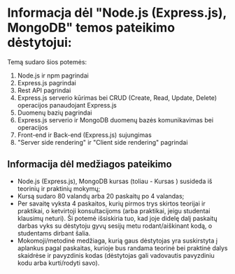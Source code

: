 # Informacja dėl "Node.js (Express.js), MongoDB" temos pateikimo dėstytojui:

Temą sudaro šios potemės:

1. Node.js ir npm pagrindai
2. Express.js pagrindai
3. Rest API pagrindai
4. Express.js serverio kūrimas bei CRUD (Create, Read, Update, Delete) operacijos panaudojant Express.js
5. Duomenų bazių pagrindai
6. Express.js serverio ir MongoDB duomenų bazės komunikavimas bei operacijos
7. Front-end ir Back-end (Express.js) sujungimas
8. "Server side rendering" ir "Client side rendering" pagrindai

## Informacija dėl medžiagos pateikimo

- Node.js (Express.js), MongoDB kursas (toliau - Kursas ) susideda iš teorinių ir praktinių mokymų;
- Kursą sudaro 80 valandų arba 20 paskaitų po 4 valandas;
- Per savaitę vyksta 4 paskaitos, kurių pirmos trys skirtos teorijai ir praktikai, o ketvirtoji konsultacijoms (arba praktikai, jeigu studentai klausimų neturi). Ši potemė išsiskiria tuo, kad joje didelę dalį paskaitų darbas vyks su dėstytoju gyvų sesijų metu rodant/aiškinant kodą, o studentams dirbant šalia.
- Mokomoji/metodinė medžiaga, kurią gaus dėstytojas yra suskirstyta į aplankus pagal paskaitas, kurioje bus randama teorinė bei praktinė dalys skaidrėse ir pavyzdinis kodas (dėstytojas gali vadovautis pavyzdiniu kodu arba kurti/rodyti savo).
